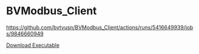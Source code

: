 # BVModbus_Client

https://github.com/bvtvusn/BVModbus_Client/actions/runs/5416649939/jobs/9846660949

[Download Executable](https://github.com/bvtvusn/BVModbus_Client/suites/13963845478/artifacts/778303837)
